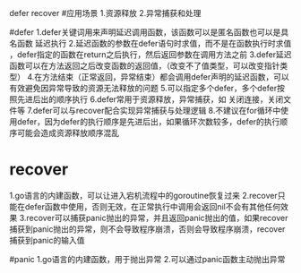 defer
recover
#应用场景
1.资源释放
2.异常捕获和处理

#defer
1.defer关键词用来声明延迟调用函数，该函数可以是匿名函数也可以是具名函数  延迟执行
2.延迟函数的参数在defer语句时求值，而不是在函数执行时求值 ，defer指定的函数在return之后执行，然后返回参数在调用方法之前
3.defer延迟函数可以在方法返回之后改变函数的返回值，（改变不了值类型，可以改变指针类型）
4.在方法结束（正常返回，异常结束）都会调用defer声明的延迟函数，可以有效避免因异常导致的资源无法释放的问题
5.可以指定多个defer，多个defer按照先进后出的顺序执行
6.defer常用于资源释放，异常捕获，如 关闭连接，关闭文件等
7.defer可以与recover配合实现异常捕获与处理逻辑
8.不建议在for循环中使用defer，因为defer的执行顺序是先进后出，如果循环次数较多，defer的执行顺序可能会造成资源释放顺序混乱

# recover
1.go语言的内建函数，可以让进入宕机流程中的goroutine恢复过来
2.recover只能在defer函数中使用，否则无效，在正常执行中调用会返回nil不会有其他任何效果
3.recover可以捕获panic抛出的异常，并且返回panic抛出的值，如果recover捕获到panic抛出的异常，则不会导致程序崩溃，否则会导致程序崩溃，recover捕获到panic的输入值

#panic
1.go语言的内建函数，用于抛出异常
2.可以通过panic函数主动抛出异常
